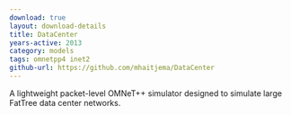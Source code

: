 ```yaml
---
download: true
layout: download-details
title: DataCenter
years-active: 2013
category: models
tags: omnetpp4 inet2
github-url: https://github.com/mhaitjema/DataCenter
---
```


A lightweight packet-level OMNeT++ simulator designed to simulate large FatTree data center networks.

